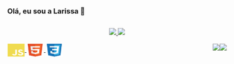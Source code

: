 ### Olá, eu sou a Larissa 👋
##
<div align="center">
  <a href="https://github.com/slarimoreira">
  <img height="155em" src="https://github-readme-stats.vercel.app/api?username=slarimoreira&show_icons=true&theme=midnight-purple&include_all_commits=true&count_private=true"/>
  <img height="155em" src="https://github-readme-stats.vercel.app/api/top-langs/?username=slarimoreira&layout=compact&langs_count=7&theme=midnight-purple"/>
</div>

<div style="display: inline_block"><br>
  <img align="center" alt="Rafa-Js" height="30" width="40" src="https://raw.githubusercontent.com/devicons/devicon/master/icons/javascript/javascript-plain.svg">
  <img align="center" alt="Rafa-HTML" height="30" width="40" src="https://raw.githubusercontent.com/devicons/devicon/master/icons/html5/html5-original.svg">
  <img align="center" alt="Rafa-CSS" height="30" width="40" src="https://raw.githubusercontent.com/devicons/devicon/master/icons/css3/css3-original.svg">
  <a href="https://www.linkedin.com/in/larissa-moreira-da-silva-5147261a4/" target="_blank"><img align="right" src="https://img.shields.io/badge/-LinkedIn-%230077B5?style=for-the-badge&logo=linkedin&logoColor=white" target="_blank"></a> 
  <a href="https://instagram.com/slarimoreira" target="_blank"><img align="right" src="https://img.shields.io/badge/-Instagram-%23E4405F?style=for-the-badge&logo=instagram&logoColor=white" target="_blank"></a>
</div>
  
  ##
  
  
